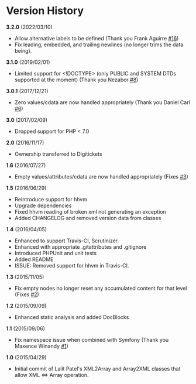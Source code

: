# Version History

**3.2.0** (2022/03/10)

* Allow alternative labels to be defined (Thank you Frank Aguirre [#16](https://github.com/digitickets/lalit/pull/16))
* Fix leading, embedded, and trailing newlines (no longer trims the data being).

**3.1.0** (2019/02/01)

* Limited support for <!DOCTYPE> (only PUBLIC and SYSTEM DTDs supported at the moment) (Thank you Nezabor [#8](https://github.com/digitickets/lalit/issues/8))

**3.0.1** (2017/12/21)

* Zero values/cdata are now handled appropriately (Thank you Daniel Carl [#6](https://github.com/digitickets/lalit/pull/6))

**3.0** (2017/02/09)

* Dropped support for PHP < 7.0

**2.0** (2016/11/17)

* Ownership transferred to Digitickets

**1.6** (2016/07/27)

* Empty values/attributes/cdata are now handled appropriately (Fixes [#3](https://github.com/rquadling/lalit/issues/3))

**1.5** (2016/06/29)

* Reintroduce support for hhvm
* Upgrade dependencies
* Fixed hhvm reading of broken xml not generating an exception
* Added CHANGELOG and removed version data from classes

**1.4** (2016/04/05)

* Enhanced to support Travis-CI, Scrutinizer.
* Enhanced with appropriate .gitattributes and .gitignore
* Introduced PHPUnit and unit tests
* Added README
* ISSUE: Removed support for hhvm in Travis-CI.

**1.3** (2015/11/05)

* Fix empty nodes no longer reset any accumulated content for that level (Fixes [#2](https://github.com/rquadling/lalit/issues/2))

**1.2** (2015/09/09)

* Enhanced static analysis and added DocBlocks

**1.1** (2015/09/06)

* Fix namespace issue when combined with Symfony (Thank you Maxence Winandy [#1](https://github.com/rquadling/lalit/pull/1))

**1.0** (2015/04/29)

* Initial commit of Lalit Patel's XML2Array and Array2XML classes that allow XML <=> Array operation.
